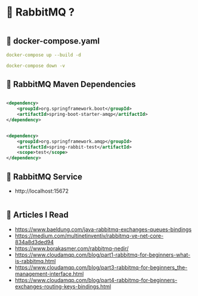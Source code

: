 # 🎯 RabbitMQ ?

<img src="">

## 📌 docker-compose.yaml

```yaml
docker-compose up --build -d
```

```yaml
docker-compose down -v
```

## 📌 RabbitMQ Maven Dependencies

```xml

<dependency>
    <groupId>org.springframework.boot</groupId>
    <artifactId>spring-boot-starter-amqp</artifactId>
</dependency>
```

```xml

<dependency>
    <groupId>org.springframework.amqp</groupId>
    <artifactId>spring-rabbit-test</artifactId>
    <scope>test</scope>
</dependency>
```

## 📌 RabbitMQ Service

* http://localhost:15672

<img src=" ">

## 📌 Articles I Read

* https://www.baeldung.com/java-rabbitmq-exchanges-queues-bindings
* https://medium.com/multinetinventiv/rabbitmq-ve-net-core-834a8d3ded94
* https://www.borakasmer.com/rabbitmq-nedir/
* https://www.cloudamqp.com/blog/part1-rabbitmq-for-beginners-what-is-rabbitmq.html
* https://www.cloudamqp.com/blog/part3-rabbitmq-for-beginners_the-management-interface.html
* https://www.cloudamqp.com/blog/part4-rabbitmq-for-beginners-exchanges-routing-keys-bindings.html